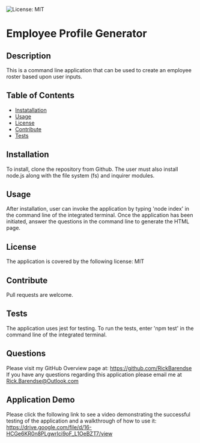 
![License: MIT](https://img.shields.io/badge/License-MIT-yellow.svg)
  
  # Employee Profile Generator
 
  ## Description
  This is a command line application that can be used to create an employee roster based upon user inputs.  

  ## Table of Contents
  * [Instatallation](#installation)
  * [Usage](#usage)
  * [License](#license)
  * [Contribute](#contribute)
  * [Tests](#tests)
  
  ## Installation
  To install, clone the repository from Github.  The user must also install node.js along with the file system (fs) and inquirer modules.  

  ## Usage
  After installation, user can invoke the application by typing 'node index' in the command line of the integrated terminal.  Once the application has been initiated, answer the questions in the command line to generate the HTML page.

  ## License
  The application is covered by the following license:  MIT
    
  ## Contribute
  Pull requests are welcome.
    
  ## Tests
  The application uses jest for testing.  To run the tests, enter 'npm test' in the command line of the integrated terminal.
    
  ## Questions
  Please visit my GitHub Overview page at: https://github.com/RickBarendse
  If you have any questions regarding this application please email me at [Rick.Barendse@Outlook.com](Rick.Barendse@Outlook.com)

  ## Application Demo
  Please click the following link to see a video demonstrating the successful testing of the application and a walkthrough of how to use it:
  https://drive.google.com/file/d/16-HCGe6KR0n8PLgwrIci9oF_L1OeBZT7/view
  
  